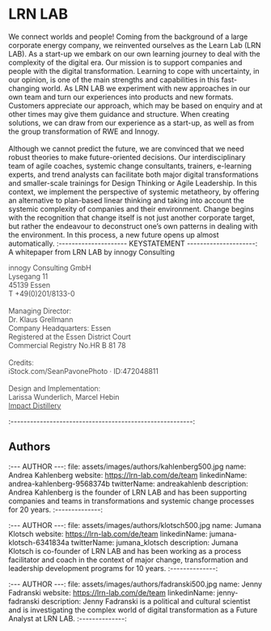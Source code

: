 # LRN LAB

We connect worlds and people! Coming from the background of a large corporate energy company, we reinvented ourselves as the Learn Lab (LRN LAB). As a start-up we embark on our own learning journey to deal with the complexity of the digital era. Our mission is to support companies and people with the digital transformation. Learning to cope with uncertainty, in our opinion, is one of the main strengths and capabilities in this fast-changing world. As LRN LAB we experiment with new approaches in our own team and turn our experiences into products and new formats. Customers appreciate our approach, which may be based on enquiry and at other times may give them guidance and structure. When creating solutions, we can draw from our experience as a start-up, as well as from the group transformation of RWE and Innogy.<br><br>Although we cannot predict the future, we are convinced that we need robust theories to make future-oriented decisions. Our interdisciplinary team of agile coaches, systemic change consultants, trainers, e-learning experts, and trend analysts can facilitate both major digital transformations and smaller-scale trainings for Design Thinking or Agile Leadership. In this context, we implement the perspective of systemic metatheory, by offering an alternative to plan-based linear thinking and taking into account the systemic complexity of companies and their environment. Change begins with the recognition that change itself is not just another corporate target, but rather the endeavour to deconstruct one’s own patterns in dealing with the environment. In this process, a new future opens up almost automatically.
:--------------------- KEYSTATEMENT ---------------------:
A whitepaper from LRN LAB by innogy Consulting
<p style="font-weight: 300">
innogy Consulting GmbH<br/>
Lysegang 11<br/>
45139 Essen<br/>
T +49(0)201/8133-0<br/><br/>
Managing Director:<br/>
Dr. Klaus Grellmann<br/>
Company Headquarters: Essen<br/>
Registered at the Essen District Court<br/>
Commercial Registry No.HR B 81 78<br/><br/>
Credits:<br/>iStock.com/SeanPavonePhoto · ID:472048811<br/><br/>
Design and Implementation:<br/>
Larissa Wunderlich, Marcel Hebin<br/>
<a href="http://www.impactdistillery.com">Impact Distillery</a>
</p>
:--------------------------------------------------------:

## Authors 

:--- AUTHOR ---:
file: assets/images/authors/kahlenberg500.jpg
name: Andrea Kahlenberg
website: https://lrn-lab.com/de/team
linkedinName: andrea-kahlenberg-9568374b
twitterName: andreakahlenb
description: Andrea Kahlenberg is the founder of LRN LAB and has been supporting companies and teams in transformations and systemic change processes for 20 years.
:--------------:

:--- AUTHOR ---:
file: assets/images/authors/klotsch500.jpg
name: Jumana Klotsch
website: https://lrn-lab.com/de/team
linkedinName: jumana-klotsch-6341834a
twitterName: jumana_klotsch
description: Jumana Klotsch is co-founder of LRN LAB and has been working as a process facilitator and coach in the context of major change, transformation and leadership development programs for 10 years.
:--------------:

:--- AUTHOR ---:
file: assets/images/authors/fadranski500.jpg
name: Jenny Fadranski
website: https://lrn-lab.com/de/team
linkedinName: jenny-fadranski
description: Jenny Fadranski is a political and cultural scientist and is investigating the complex world of digital transformation as a Future Analyst at LRN LAB.
:--------------:




